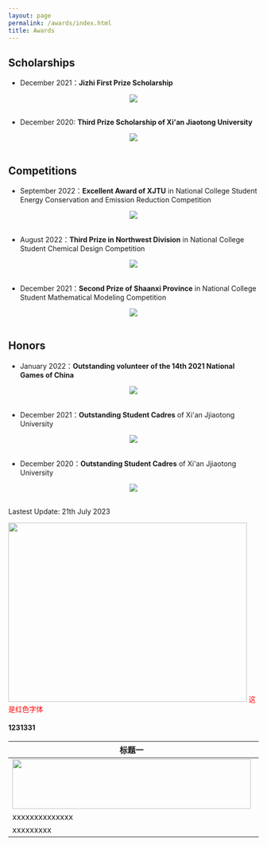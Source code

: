 ```yaml
---
layout: page
permalink: /awards/index.html
title: Awards
---
```


## Scholarships

- December 2021：**Jizhi First Prize Scholarship**  
<center>
<img src="/honor/1.jpg">
</center>
<br>

- December 2020: **Third Prize Scholarship of Xi'an Jiaotong University**
<center>
<img src="/honor/2.jpg">
</center>
<br>


## Competitions

- September 2022：**Excellent Award of XJTU** in National College Student Energy Conservation and Emission Reduction Competition  
<center>
<img src="/honor/3.jpg">
</center>
<br>

- August 2022：**Third Prize in Northwest Division** in National College Student Chemical Design Competition  
<center>
<img src="/honor/4.jpg">
</center>
<br>

- December 2021：**Second Prize of Shaanxi Province** in National College Student Mathematical Modeling Competition  
<center>
<img src="/honor/5.jpg">
</center>
<br>

## Honors

- January 2022：**Outstanding volunteer of the 14th 2021 National Games of China**
<center>
<img src="/honor/6.jpg">
</center>
<br>


- December 2021：**Outstanding Student Cadres** of Xi'an Jjiaotong University  
<center>
<img src="/honor/7.jpg">
</center>
<br>

- December 2020：**Outstanding Student Cadres** of Xi'an Jjiaotong University  
<center>
<img src="/honor/8.jpg">
</center>
<br>


Lastest Update: 21th July 2023

<img src="https://zixuanchang.github.io/yinshuisiyuan.jpg" class="floatpic" width="480" height="360">
<font color="red">这是红色字体</font>

#### 1231331

|标题一|标题二|标题三|标题四|
|- |:---|---:|:---:|
|<img src="https://zixuanchang.github.io/yinshuisiyuan.jpg" class="floatpic" width="480" height="100">|xxxxxxxxx|xxxxxxxxx|xxxxxxxxx|
|xxxxxxxxxxxxxx|xxxxxxxxxxxxxx|xxxxxxxxxxxxxx|xxxxxxxxxxxxxx|
|xxxxxxxxx|xxxxxxxxx|xxxxxxxxx|xxxxxxxxx||

